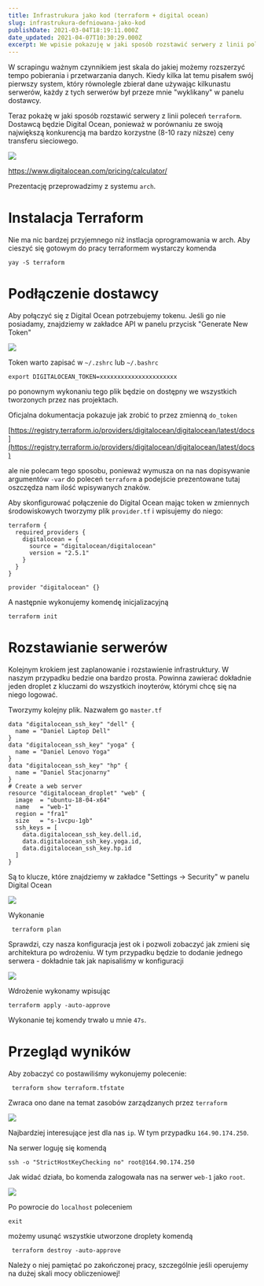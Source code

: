 ```yaml
---
title: Infrastrukura jako kod (terraform + digital ocean)
slug: infrastrukura-defniowana-jako-kod
publishDate: 2021-03-04T18:19:11.000Z
date_updated: 2021-04-07T10:30:29.000Z
excerpt: We wpisie pokazuję w jaki sposób rozstawić serwery z linii poleceń terraform.
---
```


W scrapingu ważnym czynnikiem jest skala do jakiej możemy rozszerzyć tempo pobierania i przetwarzania danych. Kiedy kilka lat temu pisałem swój pierwszy system, który równolegle zbierał dane używając kilkunastu serwerów, każdy z tych serwerów był przeze mnie "wyklikany" w panelu dostawcy.

Teraz pokażę w jaki sposób rozstawić serwery z linii poleceń `terraform`. Dostawcą będzie Digital Ocean, ponieważ w porównaniu ze swoją największą konkurencją ma bardzo korzystne (8-10 razy niższe) ceny transferu sieciowego.

![](./2021-03-04-184133_1326x925_scrot.png)

https://www.digitalocean.com/pricing/calculator/

Prezentację przeprowadzimy z systemu `arch`.

# Instalacja Terraform

Nie ma nic bardzej przyjemnego niż instlacja oprogramowania w arch. Aby cieszyć się gotowym do pracy terraformem wystarczy komenda

```
yay -S terraform
```

# Podłączenie dostawcy

Aby połączyć się z Digital Ocean potrzebujemy tokenu. Jeśli go nie posiadamy, znajdziemy w zakładce API w panelu przycisk "Generate New Token"

![](./2021-03-04-185052_1247x416_scrot.png)

Token warto zapisać w `~/.zshrc` lub `~/.bashrc`

```
export DIGITALOCEAN_TOKEN=xxxxxxxxxxxxxxxxxxxxxx
```

po ponownym wykonaniu tego plik będzie on dostępny we wszystkich tworzonych przez nas projektach.

Oficjalna dokumentacja pokazuje jak zrobić to przez zmienną `do_token`

[https://registry.terraform.io/providers/digitalocean/digitalocean/latest/docs](https://registry.terraform.io/providers/digitalocean/digitalocean/latest/docs)

ale nie polecam tego sposobu, ponieważ wymusza on na nas dopisywanie argumentów `-var` do poleceń `terraform` a podejście prezentowane tutaj oszczędza nam ilość wpisywanych znaków.

Aby skonfigurować połączenie do Digital Ocean mając token w zmiennych środowiskowych tworzymy plik `provider.tf` i wpisujemy do niego:

```
terraform {
  required_providers {
    digitalocean = {
      source = "digitalocean/digitalocean"
      version = "2.5.1"
    }
  }
}

provider "digitalocean" {}
```

A następnie wykonujemy komendę inicjalizacyjną

```
terraform init
```

# Rozstawianie serwerów

Kolejnym krokiem jest zaplanowanie i rozstawienie infrastruktury. W naszym przypadku bedzie ona bardzo prosta. Powinna zawierać dokładnie jeden droplet z kluczami do wszystkich inoyterów, którymi chcę się na niego logować.

Tworzymy kolejny plik. Nazwałem go `master.tf`

```
data "digitalocean_ssh_key" "dell" {
  name = "Daniel Laptop Dell"
}
data "digitalocean_ssh_key" "yoga" {
  name = "Daniel Lenovo Yoga"
}
data "digitalocean_ssh_key" "hp" {
  name = "Daniel Stacjonarny"
}
# Create a web server
resource "digitalocean_droplet" "web" {
  image  = "ubuntu-18-04-x64"
  name   = "web-1"
  region = "fra1"
  size   = "s-1vcpu-1gb"
  ssh_keys = [
    data.digitalocean_ssh_key.dell.id,
    data.digitalocean_ssh_key.yoga.id,
    data.digitalocean_ssh_key.hp.id
  ]
}
```

Są to klucze, które znajdziemy w zakładce "Settings -> Security" w panelu Digital Ocean

![](./2021-03-04-190447_1353x386_scrot.png)

Wykonanie

```
 terraform plan
```

Sprawdzi, czy nasza konfiguracja jest ok i pozwoli zobaczyć jak zmieni się architektura po wdrożeniu. W tym przypadku będzie to dodanie jednego serwera - dokładnie tak jak napisaliśmy w konfiguracji

![](./2021-03-04-190739_957x755_scrot.png)

Wdrożenie wykonamy wpisując

```
terraform apply -auto-approve
```

Wykonanie tej komendy trwało u mnie `47s`.

# Przegląd wyników

Aby zobaczyć co postawiliśmy wykonujemy polecenie:

```
 terraform show terraform.tfstate
```

Zwraca ono dane na temat zasobów zarządzanych przez `terraform`

![](./2021-03-04-191308_966x505_scrot.png)

Najbardziej interesujące jest dla nas `ip`. W tym przypadku `164.90.174.250`.

Na serwer loguję się komendą

```
ssh -o "StrictHostKeyChecking no" root@164.90.174.250
```

Jak widać działa, bo komenda zalogowała nas na serwer `web-1` jako `root`.

![](./2021-03-04-191554_965x446_scrot.png)

Po powrocie do `localhost` poleceniem

```
exit
```

możemy usunąć wszystkie utworzone droplety komendą

```
 terraform destroy -auto-approve
```

Należy o niej pamiętać po zakończonej pracy, szczególnie jeśli operujemy na dużej skali mocy obliczeniowej!

